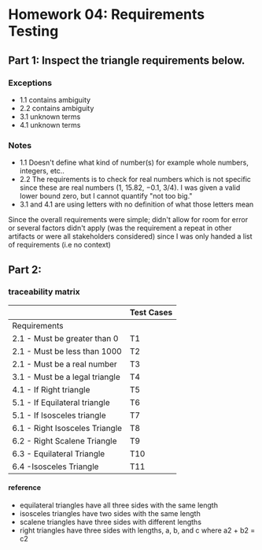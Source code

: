# Homework 04: Requirements Testing

## Part 1:  Inspect the triangle requirements below.


### Exceptions

- 1.1 contains ambiguity
- 2.2 contains ambiguity
- 3.1 unknown terms
- 4.1 unknown terms


### Notes

- 1.1 Doesn't define what kind of number(s) for example whole numbers, integers, etc..
- 2.2 The requirements is to check for real numbers which is not specific since these are real numbers (1, 15.82, −0.1, 3/4).  I was given a valid lower bound zero, but I cannot quantify "not too big."
- 3.1 and 4.1 are using letters with no definition of what those letters mean

Since the overall requirements were simple; didn't allow for room for error or several factors didn't apply (was the requirement a repeat in other artifacts or were all stakeholders considered) since I was only handed a list of requirements (i.e no context)

## Part 2:

###  traceability matrix


|                                | Test Cases |
|--------------------------------|------------|
| Requirements                   |            |
| 2.1 - Must be greater than 0   | T1         |
| 2.1 - Must be less than 1000   | T2         |
| 2.1 - Must be a real number    | T3         |
| 3.1 - Must be a legal triangle | T4         |
| 4.1 - If Right triangle        | T5         |
| 5.1 - If Equilateral triangle  | T6         |
| 5.1 - If Isosceles triangle    | T7         |
| 6.1 - Right Isosceles Triangle | T8         |
| 6.2 - Right Scalene Triangle   | T9         |
| 6.3 - Equilateral Triangle     | T10        |
| 6.4 -Isosceles Triangle        | T11        |

#### reference

- equilateral triangles have all three sides with the same length
- isosceles triangles have two sides with the same length
- scalene triangles have three sides with different lengths
- right triangles have three sides with lengths, a, b, and c where a2 + b2 = c2

